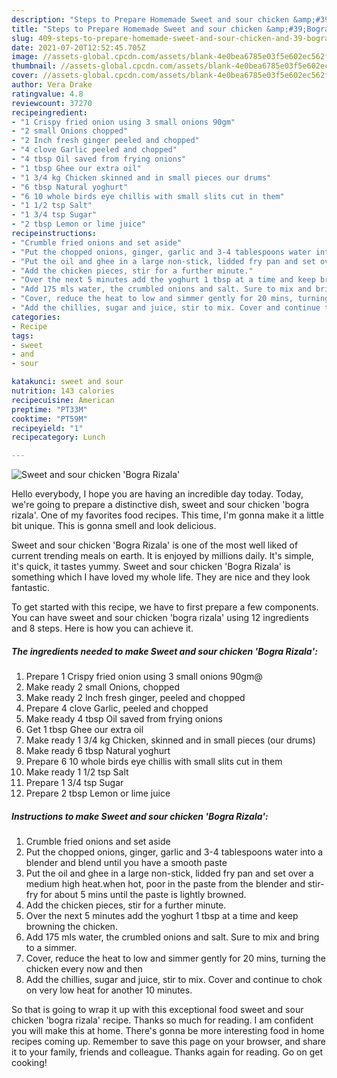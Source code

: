 ```yaml
---
description: "Steps to Prepare Homemade Sweet and sour chicken &amp;#39;Bogra Rizala&amp;#39;"
title: "Steps to Prepare Homemade Sweet and sour chicken &amp;#39;Bogra Rizala&amp;#39;"
slug: 409-steps-to-prepare-homemade-sweet-and-sour-chicken-and-39-bogra-rizala-and-39
date: 2021-07-20T12:52:45.705Z
image: //assets-global.cpcdn.com/assets/blank-4e0bea6785e03f5e602ec562f230caae08da540cada707380b4fe1bbebba43da.png
thumbnail: //assets-global.cpcdn.com/assets/blank-4e0bea6785e03f5e602ec562f230caae08da540cada707380b4fe1bbebba43da.png
cover: //assets-global.cpcdn.com/assets/blank-4e0bea6785e03f5e602ec562f230caae08da540cada707380b4fe1bbebba43da.png
author: Vera Drake
ratingvalue: 4.8
reviewcount: 37270
recipeingredient:
- "1 Crispy fried onion using 3 small onions 90gm"
- "2 small Onions chopped"
- "2 Inch fresh ginger peeled and chopped"
- "4 clove Garlic peeled and chopped"
- "4 tbsp Oil saved from frying onions"
- "1 tbsp Ghee our extra oil"
- "1 3/4 kg Chicken skinned and in small pieces our drums"
- "6 tbsp Natural yoghurt"
- "6 10 whole birds eye chillis with small slits cut in them"
- "1 1/2 tsp Salt"
- "1 3/4 tsp Sugar"
- "2 tbsp Lemon or lime juice"
recipeinstructions:
- "Crumble fried onions and set aside"
- "Put the chopped onions, ginger, garlic and 3-4 tablespoons water into a blender and blend until you have a smooth paste"
- "Put the oil and ghee in a large non-stick, lidded fry pan and set over a medium high heat.when hot, poor in the paste from the blender and stir-fry for about 5 mins until the paste is lightly browned."
- "Add the chicken pieces, stir for a further minute."
- "Over the next 5 minutes add the yoghurt 1 tbsp at a time and keep browning the chicken."
- "Add 175 mls water, the crumbled onions and salt. Sure to mix and bring to a simmer."
- "Cover, reduce the heat to low and simmer gently for 20 mins, turning the chicken every now and then"
- "Add the chillies, sugar and juice, stir to mix. Cover and continue to chok on very low heat for another 10 minutes."
categories:
- Recipe
tags:
- sweet
- and
- sour

katakunci: sweet and sour 
nutrition: 143 calories
recipecuisine: American
preptime: "PT33M"
cooktime: "PT59M"
recipeyield: "1"
recipecategory: Lunch

---
```



![Sweet and sour chicken &#39;Bogra Rizala&#39;](//assets-global.cpcdn.com/assets/blank-4e0bea6785e03f5e602ec562f230caae08da540cada707380b4fe1bbebba43da.png)

Hello everybody, I hope you are having an incredible day today. Today, we're going to prepare a distinctive dish, sweet and sour chicken &#39;bogra rizala&#39;. One of my favorites food recipes. This time, I'm gonna make it a little bit unique. This is gonna smell and look delicious.

Sweet and sour chicken &#39;Bogra Rizala&#39; is one of the most well liked of current trending meals on earth. It is enjoyed by millions daily. It's simple, it's quick, it tastes yummy. Sweet and sour chicken &#39;Bogra Rizala&#39; is something which I have loved my whole life. They are nice and they look fantastic.




To get started with this recipe, we have to first prepare a few components. You can have sweet and sour chicken &#39;bogra rizala&#39; using 12 ingredients and 8 steps. Here is how you can achieve it.

<!--inarticleads1-->

##### The ingredients needed to make Sweet and sour chicken &#39;Bogra Rizala&#39;:

1. Prepare 1 Crispy fried onion using 3 small onions 90gm@
1. Make ready 2 small Onions, chopped
1. Make ready 2 Inch fresh ginger, peeled and chopped
1. Prepare 4 clove Garlic, peeled and chopped
1. Make ready 4 tbsp Oil saved from frying onions
1. Get 1 tbsp Ghee our extra oil
1. Make ready 1 3/4 kg Chicken, skinned and in small pieces (our drums)
1. Make ready 6 tbsp Natural yoghurt
1. Prepare 6 10 whole birds eye chillis with small slits cut in them
1. Make ready 1 1/2 tsp Salt
1. Prepare 1 3/4 tsp Sugar
1. Prepare 2 tbsp Lemon or lime juice




<!--inarticleads2-->

##### Instructions to make Sweet and sour chicken &#39;Bogra Rizala&#39;:

1. Crumble fried onions and set aside
1. Put the chopped onions, ginger, garlic and 3-4 tablespoons water into a blender and blend until you have a smooth paste
1. Put the oil and ghee in a large non-stick, lidded fry pan and set over a medium high heat.when hot, poor in the paste from the blender and stir-fry for about 5 mins until the paste is lightly browned.
1. Add the chicken pieces, stir for a further minute.
1. Over the next 5 minutes add the yoghurt 1 tbsp at a time and keep browning the chicken.
1. Add 175 mls water, the crumbled onions and salt. Sure to mix and bring to a simmer.
1. Cover, reduce the heat to low and simmer gently for 20 mins, turning the chicken every now and then
1. Add the chillies, sugar and juice, stir to mix. Cover and continue to chok on very low heat for another 10 minutes.




So that is going to wrap it up with this exceptional food sweet and sour chicken &#39;bogra rizala&#39; recipe. Thanks so much for reading. I am confident you will make this at home. There's gonna be more interesting food in home recipes coming up. Remember to save this page on your browser, and share it to your family, friends and colleague. Thanks again for reading. Go on get cooking!
